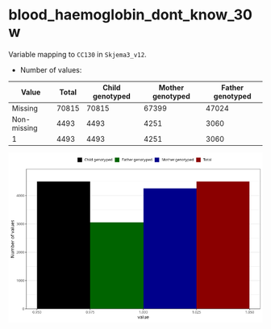 # blood_haemoglobin_dont_know_30w
Variable mapping to `CC130` in `Skjema3_v12`.
- Number of values:

| Value | Total | Child genotyped | Mother genotyped | Father genotyped |
| ----- | ----- | --------------- | ---------------- | ---------------- |
| Missing | 70815 | 70815 | 67399 | 47024 |
| Non-missing | 4493 | 4493 | 4251 | 3060 |
| 1 | 4493 | 4493 | 4251 | 3060 |



![](blood_haemoglobin_dont_know_30w_n.png)



